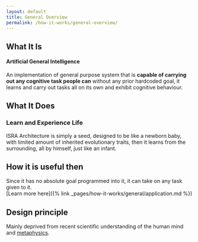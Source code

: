 ```yaml
---
layout: default
title: General Overview
permalink: /how-it-works/general-overview/
---
```


## What It Is
#### Artificial General Intelligence
An implementation of general purpose system that is **capable of carrying out any cognitive task people can** without any prior hardcoded goal, it learns and carry out tasks all on its own and exhibit cognitive behaviour.

## What It Does
### Learn and Experience Life
ISRA Architecture is simply a seed, designed to be like a newborn baby, with limited amount of inherited evolutionary traits, then it learns from the surrounding, all by himself, just like an infant.

## How it is useful then
Since it has no absolute goal programmed into it, it can take on any task given to it.  
[Learn more here]({% link _pages/how-it-works/general/application.md %})

## Design principle
Mainly deprived from recent scientific understanding of the human mind and [metaphysics](https://en.wikipedia.org/wiki/Metaphysics).
